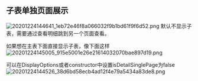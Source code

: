 
## 子表单独页面展示
![20201224144641_1eb72e46f8a066032f9b1bd61f9f6d52.png](https://hugo-1256216240.cos.ap-chengdu.myqcloud.com/20201224144641_1eb72e46f8a066032f9b1bd61f9f6d52.png)
默认不显示子表，需要通过查看明细跳到另一个页面查看。

如果想在主表下面直接显示子表，像下面这样
![20201224145005_915e5001e26e21614032070bae897d19.png](https://hugo-1256216240.cos.ap-chengdu.myqcloud.com/20201224145005_915e5001e26e21614032070bae897d19.png)

可以在DisplayOptions或者constructor中设置isDetailSinglePage为false
![20201224144526_38d6bd58ecb4ad12f4e79a5434a83de8.png](https://hugo-1256216240.cos.ap-chengdu.myqcloud.com/20201224144526_38d6bd58ecb4ad12f4e79a5434a83de8.png)